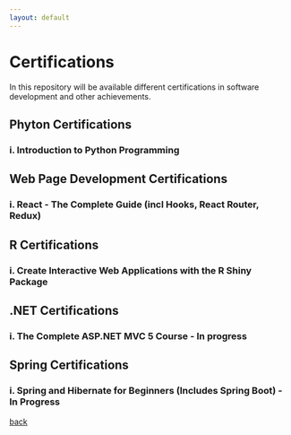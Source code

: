 ```yaml
---
layout: default
---
```


# Certifications
In this repository will be available different certifications in software development and other achievements.

## Phyton Certifications
### i. Introduction to Python Programming

## Web Page Development Certifications </h2>
### i. React - The Complete Guide (incl Hooks, React Router, Redux)

## R Certifications
### i. Create Interactive Web Applications with the R Shiny Package

## .NET Certifications
### i. The Complete ASP.NET MVC 5 Course - In progress

## Spring Certifications
### i. Spring and Hibernate for Beginners (Includes Spring Boot) - In Progress

[back](./)